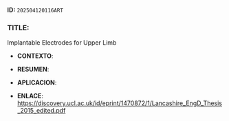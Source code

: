 **ID:** `202504120116ART`

### TITLE:
Implantable Electrodes for Upper Limb
- **CONTEXTO**: 
    
- **RESUMEN**: 
    
- **APLICACION**: 

- **ENLACE**: https://discovery.ucl.ac.uk/id/eprint/1470872/1/Lancashire_EngD_Thesis_2015_edited.pdf